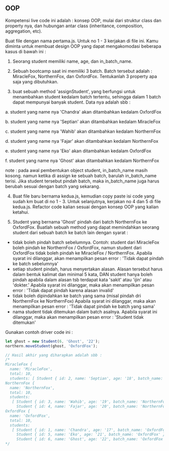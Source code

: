 ## OOP

Kompetensi live code ini adalah : konsep OOP, mulai dari struktur class dan property nya, dan hubungan antar class (inheritance, composition, aggregation, etc).

Buat file dengan nama pertama.js. Untuk no 1 - 3 kerjakan di file ini.
Kamu diminta untuk membuat design OOP yang dapat mengakomodasi beberapa kasus di bawah ini :

1. Seorang student memiliki name, age, dan in_batch_name.

2. Sebuah bootcamp saat ini memiliki 3 batch. Batch tersebut adalah : MiracleFox, NorthernFox, dan OxfordFox. Tentukanlah 3 property apa saja yang dibutuhkan.

3. buat sebuah method 'assignStudent', yang berfungsi untuk menambahkan student kedalam batch tertentu, sehingga dalam 1 batch dapat mempunyai banyak student. Data nya adalah sbb :

  a. student yang name nya 'Chandra' akan ditambahkan kedalam OxfordFox

  b. student yang name nya 'Septian' akan ditambahkan kedalam MiracleFox

  c. student yang name nya 'Wahib' akan ditambahkan kedalam NorthernFox

  d. student yang name nya 'Fajar' akan ditambahkan kedalam NorthernFox

  e. student yang name nya 'Eko' akan ditambahkan kedalam OxfordFox

  f. student yang name nya 'Ghost' akan ditambahkan kedalam NorthernFox

note : pada awal pembentukan object student, in_batch_name masih kosong. namun ketika di assign ke sebuah batch, barulah in_batch_name terisi. Jika student tersebut pindah batch, maka in_batch_name juga harus berubah sesuai dengan batch yang sekarang.


4. Buat file baru bernama kedua.js, kemudian copy paste isi code yang sudah km buat di no 1 - 3. Untuk selanjutnya, kerjakan no 4 dan 5 di file kedua.js. Refactor code kalian sesuai dengan konsep OOP yang kalian ketahui.

5. Student yang bernama 'Ghost' pindah dari batch NorthernFox ke OxfordFox. Buatlah sebuah method yang dapat memindahkan seorang student dari sebuah batch ke batch lain dengan syarat :

  - tidak boleh pindah batch sebelumnya. Contoh: student dari MiracleFox boleh pindah ke NorthernFox / OxfordFox, namun student dari OxfordFox tidak boleh pindah ke MiracleFox / NorthernFox.
  Apabila syarat ini dilanggar, akan menampilkan pesan error : 'Tidak dapat pindah ke batch sebelumnya'
  - setiap student pindah, harus menyertakan alasan. Alasan tersebut harus dalam bentuk kalimat dan minimal 5 kata, DAN student hanya boleh pindah apabila dalam alasan tsb terdapat kata 'sakit' atau 'ijin' atau 'dokter.'
  Apabila syarat ini dilanggar, maka akan menampilkan pesan error : 'Tidak dapat pindah karena alasan invalid'
  - tidak boleh dipindahkan ke batch yang sama (misal pindah dri NorthernFox ke NorthernFox)
  Apabila syarat ini dilanggar, maka akan menampilkan pesan error : 'Tidak dapat pindah ke batch yang sama'
  - nama student tidak ditemukan dalam batch asalnya.
  Apabila syarat ini dilanggar, maka akan menampilkan pesan error : 'Student tidak ditemukan'

  
Gunakan contoh driver code ini :

```javascript
let ghost = new Student(6, 'Ghost', '22');
northern.moveStudent(ghost, 'OxfordFox');

// Hasil akhir yang diharapkan adalah sbb :
/*
MiracleFox {
  name: 'MiracleFox',
  total: 10,
  students: [ Student { id: 2, name: 'Septian', age: '18', batch_name: 'MiracleFox' } ] }
NorthernFox {
  name: 'NorthernFox',
  total: 10,
  students:
   [ Student { id: 3, name: 'Wahib', age: '19', batch_name: 'NorthernFox' },
     Student { id: 4, name: 'Fajar', age: '20', batch_name: 'NorthernFox' } ] }
OxfordFox {
  name: 'OxfordFox',
  total: 10,
  students:
   [ Student { id: 1, name: 'Chandra', age: '17', batch_name: 'OxfordFox' },
     Student { id: 5, name: 'Eko', age: '21', batch_name: 'OxfordFox' },
     Student { id: 6, name: 'Ghost', age: '22', batch_name: 'OxfordFox' } ] }
*/
```